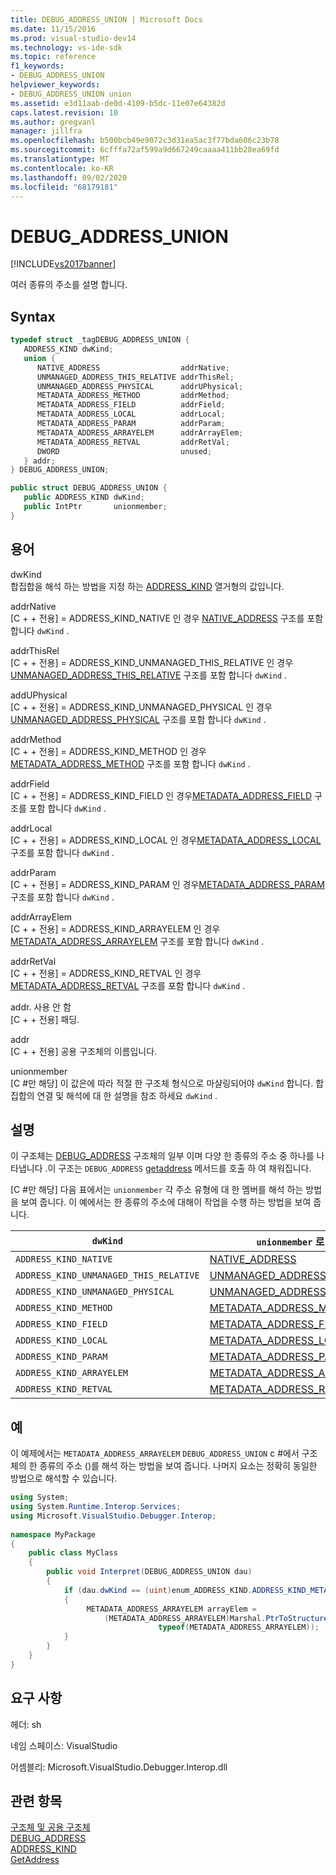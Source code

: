```yaml
---
title: DEBUG_ADDRESS_UNION | Microsoft Docs
ms.date: 11/15/2016
ms.prod: visual-studio-dev14
ms.technology: vs-ide-sdk
ms.topic: reference
f1_keywords:
- DEBUG_ADDRESS_UNION
helpviewer_keywords:
- DEBUG_ADDRESS_UNION union
ms.assetid: e3d11aab-de0d-4109-b5dc-11e07e64382d
caps.latest.revision: 10
ms.author: gregvanl
manager: jillfra
ms.openlocfilehash: b500bcb49e9072c3d31ea5ac3f77bda606c23b78
ms.sourcegitcommit: 6cfffa72af599a9d667249caaaa411bb28ea69fd
ms.translationtype: MT
ms.contentlocale: ko-KR
ms.lasthandoff: 09/02/2020
ms.locfileid: "68179181"
---
```

# <a name="debug_address_union"></a>DEBUG_ADDRESS_UNION
[!INCLUDE[vs2017banner](../../../includes/vs2017banner.md)]

여러 종류의 주소를 설명 합니다.  
  
## <a name="syntax"></a>Syntax  
  
```cpp  
typedef struct _tagDEBUG_ADDRESS_UNION {  
   ADDRESS_KIND dwKind;  
   union {  
      NATIVE_ADDRESS                  addrNative;  
      UNMANAGED_ADDRESS_THIS_RELATIVE addrThisRel;  
      UNMANAGED_ADDRESS_PHYSICAL      addrUPhysical;  
      METADATA_ADDRESS_METHOD         addrMethod;  
      METADATA_ADDRESS_FIELD          addrField;  
      METADATA_ADDRESS_LOCAL          addrLocal;  
      METADATA_ADDRESS_PARAM          addrParam;  
      METADATA_ADDRESS_ARRAYELEM      addrArrayElem;  
      METADATA_ADDRESS_RETVAL         addrRetVal;  
      DWORD                           unused;  
   } addr;  
} DEBUG_ADDRESS_UNION;  
```  
  
```csharp  
public struct DEBUG_ADDRESS_UNION {  
   public ADDRESS_KIND dwKind;  
   public IntPtr       unionmember;  
}  
```  
  
## <a name="terms"></a>용어  
 dwKind  
 합집합을 해석 하는 방법을 지정 하는 [ADDRESS_KIND](../../../extensibility/debugger/reference/address-kind.md) 열거형의 값입니다.  
  
 addrNative  
 [C + + 전용] = ADDRESS_KIND_NATIVE 인 경우 [NATIVE_ADDRESS](../../../extensibility/debugger/reference/native-address.md) 구조를 포함 합니다 `dwKind` .  
  
 addrThisRel  
 [C + + 전용] = ADDRESS_KIND_UNMANAGED_THIS_RELATIVE 인 경우[UNMANAGED_ADDRESS_THIS_RELATIVE](../../../extensibility/debugger/reference/unmanaged-address-this-relative.md) 구조를 포함 합니다 `dwKind` .  
  
 addUPhysical  
 [C + + 전용] = ADDRESS_KIND_UNMANAGED_PHYSICAL 인 경우[UNMANAGED_ADDRESS_PHYSICAL](../../../extensibility/debugger/reference/unmanaged-address-physical.md) 구조를 포함 합니다 `dwKind` .  
  
 addrMethod  
 [C + + 전용] = ADDRESS_KIND_METHOD 인 경우[METADATA_ADDRESS_METHOD](../../../extensibility/debugger/reference/metadata-address-method.md) 구조를 포함 합니다 `dwKind` .  
  
 addrField  
 [C + + 전용] = ADDRESS_KIND_FIELD 인 경우[METADATA_ADDRESS_FIELD](../../../extensibility/debugger/reference/metadata-address-field.md) 구조를 포함 합니다 `dwKind` .  
  
 addrLocal  
 [C + + 전용] = ADDRESS_KIND_LOCAL 인 경우[METADATA_ADDRESS_LOCAL](../../../extensibility/debugger/reference/metadata-address-local.md) 구조를 포함 합니다 `dwKind` .  
  
 addrParam  
 [C + + 전용] = ADDRESS_KIND_PARAM 인 경우[METADATA_ADDRESS_PARAM](../../../extensibility/debugger/reference/metadata-address-param.md) 구조를 포함 합니다 `dwKind` .  
  
 addrArrayElem  
 [C + + 전용] = ADDRESS_KIND_ARRAYELEM 인 경우[METADATA_ADDRESS_ARRAYELEM](../../../extensibility/debugger/reference/metadata-address-arrayelem.md) 구조를 포함 합니다 `dwKind` .  
  
 addrRetVal  
 [C + + 전용] = ADDRESS_KIND_RETVAL 인 경우[METADATA_ADDRESS_RETVAL](../../../extensibility/debugger/reference/metadata-address-retval.md) 구조를 포함 합니다 `dwKind` .  
  
 addr. 사용 안 함  
 [C + + 전용] 패딩.  
  
 addr  
 [C + + 전용] 공용 구조체의 이름입니다.  
  
 unionmember  
 [C #만 해당] 이 값은에 따라 적절 한 구조체 형식으로 마샬링되어야 `dwKind` 합니다. 합집합의 연결 및 해석에 대 한 설명을 참조 하세요 `dwKind` .  
  
## <a name="remarks"></a>설명  
 이 구조체는 [DEBUG_ADDRESS](../../../extensibility/debugger/reference/debug-address.md) 구조체의 일부 이며 다양 한 종류의 주소 중 하나를 나타냅니다 .이 구조는 `DEBUG_ADDRESS` [getaddress](../../../extensibility/debugger/reference/idebugaddress-getaddress.md) 메서드를 호출 하 여 채워집니다.  
  
 [C #만 해당] 다음 표에서는 `unionmember` 각 주소 유형에 대 한 멤버를 해석 하는 방법을 보여 줍니다. 이 예에서는 한 종류의 주소에 대해이 작업을 수행 하는 방법을 보여 줍니다.  
  
|`dwKind`|`unionmember` 로 해석 됨|  
|--------------|----------------------------------|  
|`ADDRESS_KIND_NATIVE`|[NATIVE_ADDRESS](../../../extensibility/debugger/reference/native-address.md)|  
|`ADDRESS_KIND_UNMANAGED_THIS_RELATIVE`|[UNMANAGED_ADDRESS_THIS_RELATIVE](../../../extensibility/debugger/reference/unmanaged-address-this-relative.md)|  
|`ADDRESS_KIND_UNMANAGED_PHYSICAL`|[UNMANAGED_ADDRESS_PHYSICAL](../../../extensibility/debugger/reference/unmanaged-address-physical.md)|  
|`ADDRESS_KIND_METHOD`|[METADATA_ADDRESS_METHOD](../../../extensibility/debugger/reference/metadata-address-method.md)|  
|`ADDRESS_KIND_FIELD`|[METADATA_ADDRESS_FIELD](../../../extensibility/debugger/reference/metadata-address-field.md)|  
|`ADDRESS_KIND_LOCAL`|[METADATA_ADDRESS_LOCAL](../../../extensibility/debugger/reference/metadata-address-local.md)|  
|`ADDRESS_KIND_PARAM`|[METADATA_ADDRESS_PARAM](../../../extensibility/debugger/reference/metadata-address-param.md)|  
|`ADDRESS_KIND_ARRAYELEM`|[METADATA_ADDRESS_ARRAYELEM](../../../extensibility/debugger/reference/metadata-address-arrayelem.md)|  
|`ADDRESS_KIND_RETVAL`|[METADATA_ADDRESS_RETVAL](../../../extensibility/debugger/reference/metadata-address-retval.md)|  
  
## <a name="example"></a>예  
 이 예제에서는 `METADATA_ADDRESS_ARRAYELEM` `DEBUG_ADDRESS_UNION` c #에서 구조체의 한 종류의 주소 ()를 해석 하는 방법을 보여 줍니다. 나머지 요소는 정확히 동일한 방법으로 해석할 수 있습니다.  
  
```csharp  
using System;  
using System.Runtime.Interop.Services;  
using Microsoft.VisualStudio.Debugger.Interop;  
  
namespace MyPackage  
{  
    public class MyClass  
    {  
        public void Interpret(DEBUG_ADDRESS_UNION dau)  
        {  
            if (dau.dwKind == (uint)enum_ADDRESS_KIND.ADDRESS_KIND_METADATA_ARRAYELEM)  
            {  
                 METADATA_ADDRESS_ARRAYELEM arrayElem =  
                     (METADATA_ADDRESS_ARRAYELEM)Marshal.PtrToStructure(dau.unionmember,  
                                 typeof(METADATA_ADDRESS_ARRAYELEM));  
            }  
        }  
    }  
}  
```  
  
## <a name="requirements"></a>요구 사항  
 헤더: sh  
  
 네임 스페이스: VisualStudio  
  
 어셈블리: Microsoft.VisualStudio.Debugger.Interop.dll  
  
## <a name="see-also"></a>관련 항목  
 [구조체 및 공용 구조체](../../../extensibility/debugger/reference/structures-and-unions.md)   
 [DEBUG_ADDRESS](../../../extensibility/debugger/reference/debug-address.md)   
 [ADDRESS_KIND](../../../extensibility/debugger/reference/address-kind.md)   
 [GetAddress](../../../extensibility/debugger/reference/idebugaddress-getaddress.md)
